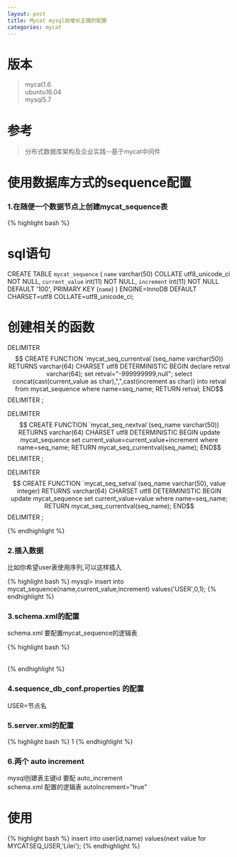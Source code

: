 ```yaml
---
layout: post
title: Mycat mysql自增长主键的配置
categories: mycat
---
```



# 版本 

> mycat1.6  
> ubuntu16.04  
> mysql5.7

# 参考 

> 分布式数据库架构及企业实践--基于mycat中间件  

# 使用数据库方式的sequence配置  

### 1.在随便一个数据节点上创建mycat_sequence表  

{% highlight bash %}
# sql语句
CREATE TABLE `mycat_sequence` (
  `name` varchar(50) COLLATE utf8_unicode_ci NOT NULL,
  `current_value` int(11) NOT NULL,
  `increment` int(11) NOT NULL DEFAULT '100',
  PRIMARY KEY (`name`)
) ENGINE=InnoDB DEFAULT CHARSET=utf8 COLLATE=utf8_unicode_ci;
# 创建相关的函数

DELIMITER $$
CREATE FUNCTION `mycat_seq_currentval`(seq_name varchar(50)) 
RETURNS varchar(64) CHARSET utf8
DETERMINISTIC
BEGIN
declare retval varchar(64);
set retval="-999999999,null";
select concat(cast(current_value as char),",",cast(increment as char)) 
	into retval from mycat_sequence where name=seq_name;
RETURN retval;
END$$
DELIMITER ;

DELIMITER $$
CREATE  FUNCTION `mycat_seq_nextval`(seq_name varchar(50)) 
RETURNS varchar(64) CHARSET utf8
DETERMINISTIC
BEGIN
update mycat_sequence set current_value=current_value+increment
where name=seq_name;
RETURN mycat_seq_currentval(seq_name);
END$$
DELIMITER ;

DELIMITER $$
CREATE FUNCTION `mycat_seq_setval`(seq_name varchar(50), value integer) 
RETURNS varchar(64) CHARSET utf8
DETERMINISTIC
BEGIN
update mycat_sequence set current_value=value where name=seq_name;
RETURN mycat_seq_currentval(seq_name);
END$$
DELIMITER ;

{% endhighlight %}


### 2.插入数据  

比如你希望user表使用序列,可以这样插入  

{% highlight bash %}
mysql> insert into mycat_sequence(name,current_value,increment) values('USER',0,1);
{% endhighlight %}  

### 3.schema.xml的配置  

schema.xml 要配置mycat_sequence的逻辑表  

{% highlight bash %}
<table name="mycat_sequence" dataNode="节点名"></table>
{% endhighlight %} 


### 4.sequence_db_conf.properties 的配置  

USER=节点名


### 5.server.xml的配置  

{% highlight bash %}
 <property name="sequnceHandlerType">1</property>
{% endhighlight %} 

### 6.两个 auto increment

mysql创建表主键id 要配 auto_increment  
schema.xml 配置的逻辑表 autoIncrement="true"  


# 使用  


{% highlight bash %}
insert into user(id,name) values(next value for MYCATSEQ_USER,'Lilei');
{% endhighlight %}

